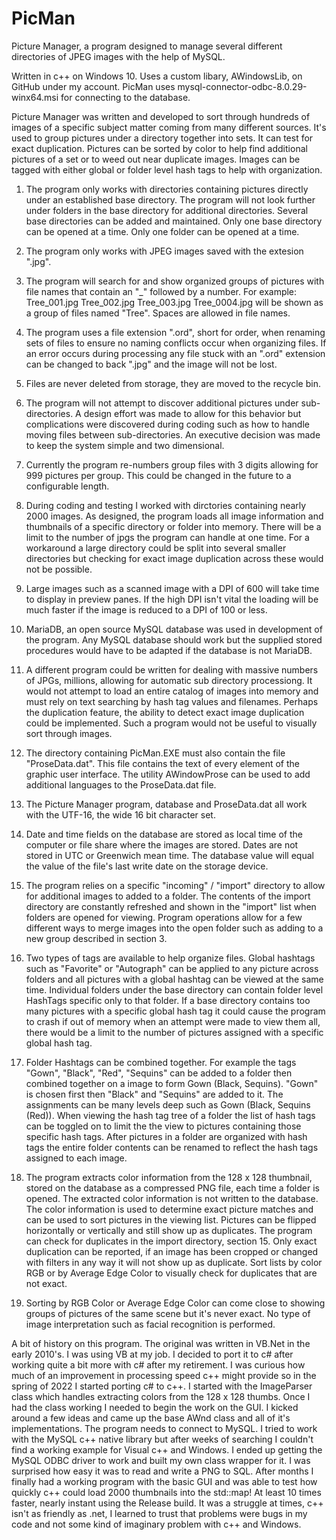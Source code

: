 # PicMan
Picture Manager, a program designed to manage several different directories of JPEG images with the help of MySQL.

Written in c++ on Windows 10.  Uses a custom libary, AWindowsLib, on GitHub under my account.
PicMan uses mysql-connector-odbc-8.0.29-winx64.msi for connecting to the database.

Picture Manager was written and developed to sort through hundreds of images of a specific subject matter coming from many different sources. It's used to group pictures under a directory together into sets.  It can test for exact duplication. Pictures can be sorted by color to help find additional pictures of a set or to weed out near duplicate images. Images can be tagged with either global or folder level hash tags to help with organization.

1) The program only works with directories containing pictures directly under an established base directory. The program will not look further under folders in the base directory for additional directories.  Several base directories can be added and maintained. Only one base directory can be opened at a time.  Only one folder can be opened at a time.

2) The program only works with JPEG images saved with the extesion ".jpg".

3) The program will search for and show organized groups of pictures with file names that contain an "_" followed by a number. For example: Tree_001.jpg Tree_002.jpg Tree_003.jpg Tree_0004.jpg will be shown as a group of files named "Tree". Spaces are allowed in file names.

4) The program uses a file extension ".ord", short for order, when renaming sets of files to ensure no naming conflicts occur when organizing files.  If an error occurs during processing any file stuck with an ".ord" extension  can be changed to back ".jpg" and the image will not be lost.

5) Files are never deleted from storage, they are moved to the recycle bin.

6) The program will not attempt to discover additional pictures under sub-directories. A design effort was made to allow for this behavior but complications were discovered during coding such as how to handle moving files between sub-directories. An executive decision was made to keep the system simple and two dimensional.

7) Currently the program re-numbers group files with 3 digits allowing for 999 pictures per group. This could be changed in the future to a configurable length.

8) During coding and testing I worked with dirctories containing nearly 2000 images. As designed, the program loads all image information and thumbnails of a specific directory or folder into memory. There will be a limit to the number of jpgs the program can handle at one time.  For a workaround a large directory could be split into several smaller directories but checking for exact image duplication across these would not be possible. 

9) Large images such as a scanned image with a DPI of 600 will take time to display in preview panes. If the high DPI isn't vital the loading will be much faster if the image is reduced to a DPI of 100 or less. 

10) MariaDB, an open source MySQL database was used in development of the program.  Any MySQL database should work but the supplied stored procedures would have to be adapted if the database is not MariaDB.

11) A different program could be written for dealing with massive numbers of JPGs, millions, allowing for automatic sub directory processiong.  It would not attempt to load an entire catalog of images into memory and must rely on text searching by hash tag values and filenames. Perhaps the duplication feature, the ability to detect exact image duplication could be implemented. Such a program would not be useful to visually sort through images.

12) The directory containing PicMan.EXE must also contain the file "ProseData.dat".  This file contains the text of every element of the graphic user interface.  The utility AWindowProse can be used to add additional languages to the ProseData.dat file.  

13) The Picture Manager program, database and ProseData.dat all work with the UTF-16, the wide 16 bit character set.

14) Date and time fields on the database are stored as local time of the computer or file share where the images are stored. Dates are not stored in UTC or Greenwich mean time.  The database value will equal the value of the file's last write date on the storage device.  

15) The program relies on a specific "incoming" / "import" directory to allow for additional images to added to a folder.  The contents of the import directory are constantly refreshed and shown in the "import" list when folders are opened for viewing. Program operations allow for a few different ways to merge images into the open folder such as adding to a new group described in section 3.

16) Two types of tags are available to help organize files.  Global hashtags such as "Favorite" or "Autograph" can be applied to any picture across folders and all pictures with a global hashtag can be viewed at the same time.   Individual folders under the base directory can contain folder level HashTags specific only to that folder. If a base directory contains too many pictures with a specific global hash tag it could cause the program to crash if out of memory when an attempt were made to view them all, there would be a limit to the number of pictures assigned with a specific global hash tag.

17) Folder Hashtags can be combined together.  For example the tags "Gown", "Black", "Red", "Sequins" can be added to a folder then combined together on a image to form Gown (Black, Sequins). "Gown" is chosen first then "Black" and "Sequins" are added to it. The assignments can be many levels deep such as Gown (Black, Sequins (Red)). When viewing the hash tag tree of a folder the list of hash tags can be toggled on to limit the the view to pictures containing those specific hash tags. After pictures in a folder are organized with hash tags the entire folder contents can be renamed to reflect the hash tags assigned to each image.

18) The program extracts color information from the 128 x 128 thumbnail, stored on the database as a compressed PNG file, each time a folder is opened.  The extracted color information is not written to the database.  The color information is used to determine exact picture matches and can be used to sort pictures in the viewing list. Pictures can be flipped horizontally or vertically and still show up as duplicates. The program can check for duplicates in the import directory, section 15. Only exact duplication can be reported, if an image has been cropped or changed with filters in any way it will not show up as duplicate. Sort lists by color RGB or by Average Edge Color to visually check for duplicates that are not exact.  

19) Sorting by RGB Color or Average Edge Color can come close to showing groups of pictures of the same scene but it's never exact.  No type of image interpretation such as facial recognition is performed.

A bit of history on this program.  The original was written in VB.Net in the early 2010's.  I was using VB at my job.  I decided to port it to c# after working quite a bit more with c# after my retirement. I was curious how much of an improvement in processing speed c++ might provide so in the spring of 2022 I started porting c# to c++.  I started with the ImageParser class which handles extracting colors from the 128 x 128 thumbs.  Once I had the class working I needed to begin the work on the GUI. I kicked around a few ideas and came up the base AWnd class and all of it's implementations.  The program needs to connect to MySQL. I tried to work with the MySQL c++ native library but after weeks of searching I couldn't find a working example for Visual c++ and Windows.  I ended up getting the MySQL ODBC driver to work and built my own class wrapper for it. I was surprised how easy it was to read and write a PNG to SQL. After months I finally had a working program with the basic GUI and was able to test how quickly c++ could load 2000 thumbnails into the std::map!  At least 10 times faster, nearly instant using the Release build.  It was a struggle at times, c++ isn't as friendly as .net, I learned to trust that problems were bugs in my code and not some kind of imaginary problem with c++ and Windows.
